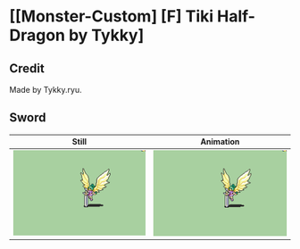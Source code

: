 # [\[Monster-Custom\] \[F\] Tiki Half-Dragon by Tykky]

## Credit

Made by Tykky.ryu.

## Sword

| Still | Animation |
| :---: | :-------: |
| ![Sword still](./Sword_000.png) | ![Sword animation](./Sword.gif) |
